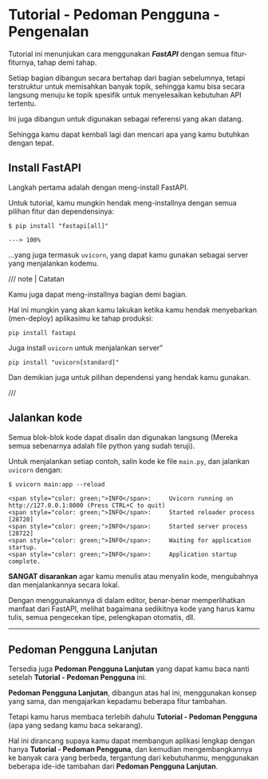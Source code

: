 # Tutorial - Pedoman Pengguna - Pengenalan

Tutorial ini menunjukan cara menggunakan ***FastAPI*** dengan semua fitur-fiturnya, tahap demi tahap.

Setiap bagian dibangun secara bertahap dari bagian sebelumnya, tetapi terstruktur untuk memisahkan banyak topik, sehingga kamu bisa secara langsung menuju ke topik spesifik untuk menyelesaikan kebutuhan API tertentu.

Ini juga dibangun untuk digunakan sebagai referensi yang akan datang.

Sehingga kamu dapat kembali lagi dan mencari apa yang kamu butuhkan dengan tepat.

## Install FastAPI

Langkah pertama adalah dengan meng-install FastAPI.

Untuk tutorial, kamu mungkin hendak meng-installnya dengan semua pilihan fitur dan dependensinya:

<div class="termy">

```console
$ pip install "fastapi[all]"

---> 100%
```

</div>

...yang juga termasuk `uvicorn`, yang dapat kamu gunakan sebagai server yang menjalankan kodemu.

/// note | Catatan

Kamu juga dapat meng-installnya bagian demi bagian.

Hal ini mungkin yang akan kamu lakukan ketika kamu hendak menyebarkan (men-deploy) aplikasimu ke tahap produksi:

```
pip install fastapi
```

Juga install `uvicorn` untuk menjalankan server"

```
pip install "uvicorn[standard]"
```

Dan demikian juga untuk pilihan dependensi yang hendak kamu gunakan.

///

## Jalankan kode

Semua blok-blok kode dapat disalin dan digunakan langsung (Mereka semua sebenarnya adalah file python yang sudah teruji).

Untuk menjalankan setiap contoh, salin kode ke file `main.py`, dan jalankan `uvicorn` dengan:

<div class="termy">

```console
$ uvicorn main:app --reload

<span style="color: green;">INFO</span>:     Uvicorn running on http://127.0.0.1:8000 (Press CTRL+C to quit)
<span style="color: green;">INFO</span>:     Started reloader process [28720]
<span style="color: green;">INFO</span>:     Started server process [28722]
<span style="color: green;">INFO</span>:     Waiting for application startup.
<span style="color: green;">INFO</span>:     Application startup complete.
```

</div>

**SANGAT disarankan** agar kamu menulis atau menyalin kode, mengubahnya dan menjalankannya secara lokal.

Dengan menggunakannya di dalam editor, benar-benar memperlihatkan manfaat dari FastAPI, melihat bagaimana sedikitnya kode yang harus kamu tulis, semua pengecekan tipe, pelengkapan otomatis, dll.

---

## Pedoman Pengguna Lanjutan

Tersedia juga **Pedoman Pengguna Lanjutan** yang dapat kamu baca nanti setelah **Tutorial - Pedoman Pengguna** ini.

**Pedoman Pengguna Lanjutan**, dibangun atas hal ini, menggunakan konsep yang sama, dan mengajarkan kepadamu beberapa fitur tambahan.

Tetapi kamu harus membaca terlebih dahulu **Tutorial - Pedoman Pengguna** (apa yang sedang kamu baca sekarang).

Hal ini dirancang supaya kamu dapat membangun aplikasi lengkap dengan hanya **Tutorial - Pedoman Pengguna**, dan kemudian mengembangkannya ke banyak cara yang berbeda, tergantung dari kebutuhanmu, menggunakan beberapa ide-ide tambahan dari **Pedoman Pengguna Lanjutan**.
